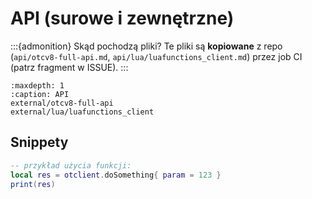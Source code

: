 # API (surowe i zewnętrzne)

:::{admonition} Skąd pochodzą pliki?
Te pliki są **kopiowane** z repo (`api/otcv8-full-api.md`, `api/lua/luafunctions_client.md`) przez job CI (patrz fragment w ISSUE).
:::

```{toctree}
:maxdepth: 1
:caption: API
external/otcv8-full-api
external/lua/luafunctions_client
```

## Snippety

```lua
-- przykład użycia funkcji:
local res = otclient.doSomething{ param = 123 }
print(res)
```
